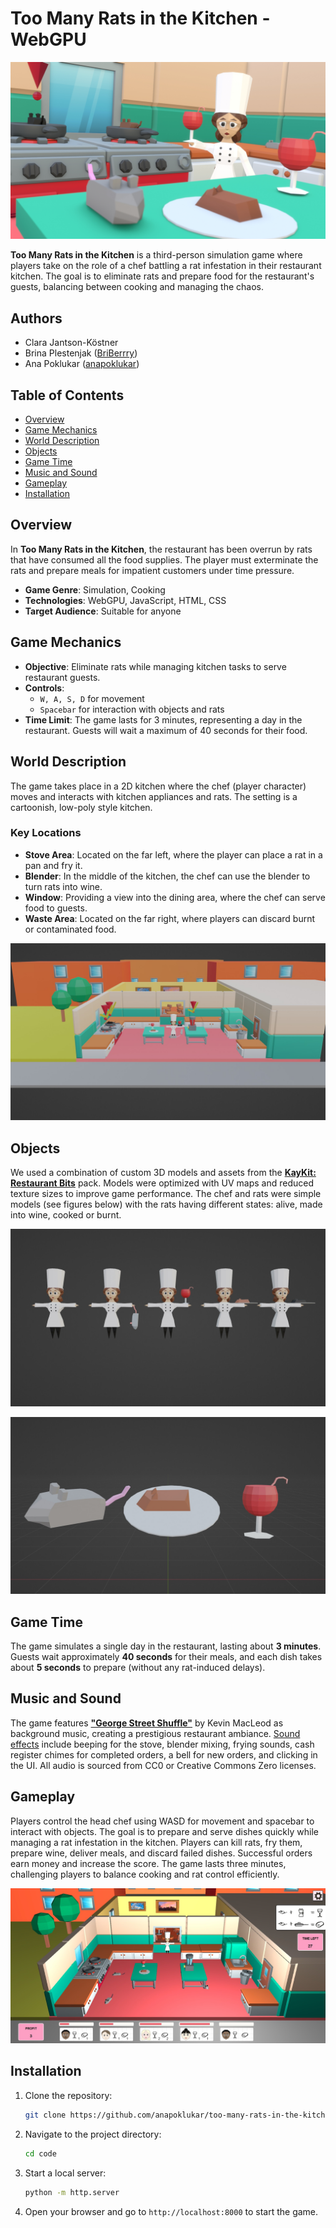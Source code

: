 # Too Many Rats in the Kitchen - WebGPU

![Too Many Rats in the Kitchen](./images/toomanyrats.jpg)

**Too Many Rats in the Kitchen** is a third-person simulation game where players take on the role of a chef battling a rat infestation in their restaurant kitchen. The goal is to eliminate rats and prepare food for the restaurant's guests, balancing between cooking and managing the chaos.

## Authors
- Clara Jantson-Köstner
- Brina Plestenjak ([BriBerrry](https://github.com/BriBerrry))
- Ana Poklukar ([anapoklukar](https://github.com/anapoklukar))

## Table of Contents
- [Overview](#overview)
- [Game Mechanics](#game-mechanics)
- [World Description](#world-description)
- [Objects](#objects)
- [Game Time](#game-time)
- [Music and Sound](#music-and-sound)
- [Gameplay](#gameplay)
- [Installation](#installation)

## Overview
In **Too Many Rats in the Kitchen**, the restaurant has been overrun by rats that have consumed all the food supplies. The player must exterminate the rats and prepare meals for impatient customers under time pressure.

- **Game Genre**: Simulation, Cooking
- **Technologies**: WebGPU, JavaScript, HTML, CSS
- **Target Audience**: Suitable for anyone

## Game Mechanics
- **Objective**: Eliminate rats while managing kitchen tasks to serve restaurant guests.
- **Controls**: 
  - `W, A, S, D` for movement
  - `Spacebar` for interaction with objects and rats
- **Time Limit**: The game lasts for 3 minutes, representing a day in the restaurant. Guests will wait a maximum of 40 seconds for their food.

## World Description
The game takes place in a 2D kitchen where the chef (player character) moves and interacts with kitchen appliances and rats. The setting is a cartoonish, low-poly style kitchen.

### Key Locations

- **Stove Area**: Located on the far left, where the player can place a rat in a pan and fry it.
- **Blender**: In the middle of the kitchen, the chef can use the blender to turn rats into wine.
- **Window**: Providing a view into the dining area, where the chef can serve food to guests.
- **Waste Area**: Located on the far right, where players can discard burnt or contaminated food.

![Kitchen](./images/assets_all.jpg)

## Objects

We used a combination of custom 3D models and assets from the **[KayKit: Restaurant Bits](1https://kaylousberg.itch.io/restaurant-bits)** pack. Models were optimized with UV maps and reduced texture sizes to improve game performance. The chef and rats were simple models (see figures below) with the rats having different states: alive, made into wine, cooked or burnt.

![Chef model](./images/chefs.jpg)

![Rats](./images/rats.jpg)

## Game Time

The game simulates a single day in the restaurant, lasting about **3 minutes**. Guests wait approximately **40 seconds** for their meals, and each dish takes about **5 seconds** to prepare (without any rat-induced delays).

## Music and Sound

The game features **["George Street Shuffle"](https://incompetech.com/music/royalty-free/index.html?isrc=USUAN1300035)** by Kevin MacLeod as background music, creating a prestigious restaurant ambiance. [Sound effects](https://freesound.org) include beeping for the stove, blender mixing, frying sounds, cash register chimes for completed orders, a bell for new orders, and clicking in the UI. All audio is sourced from CC0 or Creative Commons Zero licenses.

## Gameplay

Players control the head chef using WASD for movement and spacebar to interact with objects. The goal is to prepare and serve dishes quickly while managing a rat infestation in the kitchen. Players can kill rats, fry them, prepare wine, deliver meals, and discard failed dishes. Successful orders earn money and increase the score. The game lasts three minutes, challenging players to balance cooking and rat control efficiently.

![Gameplay](./images/ui.jpg)

## Installation
1. Clone the repository:
    ```bash
    git clone https://github.com/anapoklukar/too-many-rats-in-the-kitchen-webgpu.git
    ```
2. Navigate to the project directory:
    ```bash
    cd code
    ```
3. Start a local server:
    ```bash
    python -m http.server
    ```
4. Open your browser and go to `http://localhost:8000` to start the game.
